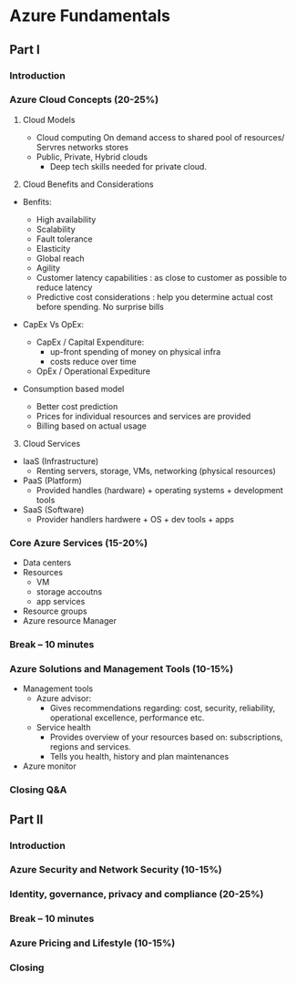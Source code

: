 # Azure Fundamentals

## Part I

### Introduction

### Azure Cloud Concepts (20-25%)

1. Cloud Models
    - Cloud computing
    On demand access to shared pool of resources/ Servres networks stores
    - Public, Private, Hybrid clouds
        - Deep tech skills needed for private cloud.

2. Cloud Benefits and Considerations

- Benfits:
  - High availability
  - Scalability
  - Fault tolerance
  - Elasticity
  - Global reach
  - Agility
  - Customer latency capabilities : as close to customer as possible to reduce latency
  - Predictive cost considerations : help you determine actual cost before spending. No surprise bills

- CapEx Vs OpEx:
  - CapEx / Capital Expenditure:
    - up-front spending of money on physical infra
    - costs reduce over time
  - OpEx / Operational Expediture

- Consumption based model
  - Better cost prediction
  - Prices for individual resources and services are provided
  - Billing based on actual usage

3. Cloud Services

- IaaS (Infrastructure)
  - Renting servers, storage, VMs, networking (physical resources)
- PaaS (Platform)
  - Provided handles (hardware) + operating systems + development tools
- SaaS (Software)
  - Provider handlers hardwere + OS + dev tools + apps

### Core Azure Services (15-20%)

- Data centers
- Resources
  - VM
  - storage accoutns
  - app services
- Resource groups
- Azure resource Manager

### Break – 10 minutes

### Azure Solutions and Management Tools (10-15%)

- Management tools
  - Azure advisor:
    - Gives recommendations regarding: cost, security, reliability, operational excellence, performance etc.
  - Service health
    - Provides overview of your resources based on: subscriptions, regions and services.
    - Tells you health, history and plan maintenances
- Azure monitor

### Closing Q&A

## Part II

### Introduction

### Azure Security and Network Security (10-15%)

### Identity, governance, privacy and compliance (20-25%)

### Break – 10 minutes

### Azure Pricing and Lifestyle (10-15%)

### Closing
